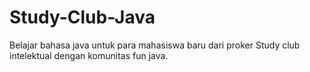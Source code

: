 # Study-Club-Java
Belajar bahasa java untuk para mahasiswa baru dari proker Study club intelektual dengan komunitas fun java.
